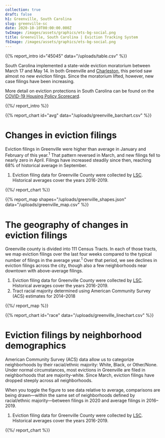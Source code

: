 ```yaml
---
collection: true
draft: false
h1: Greenville, South Carolina
slug: greenville-sc
date: 2020-10-10T00:00:00.000Z
twImage: /images/assets/graphics/ets-bg-social.png
title: Greenville, South Carolina | Eviction Tracking System
fbImage: /images/assets/graphics/ets-bg-social.png
---
```


{{% report_intro id="45045" data="/uploads/table.csv" %}}

South Carolina implemented a state-wide eviction moratorium between March 17 and May 14. In both Greenville and [Charleston](https://evictionlab.org/eviction-tracking/charleston-sc/), this period saw almost no new eviction filings. Since the moratorium lifted, however, new case filings have been increasing.

More detail on eviction protections in South Carolina can be found on the [COVID-19 Housing Policy Scorecard](https://evictionlab.org/covid-policy-scorecard/sc/).

{{%/ report_intro %}}

{{% report_chart id="avg" data="/uploads/greenville_barchart.csv" %}}

# Changes in eviction filings

Eviction filings in Greenville were higher than average in January and February of this year.<sup>1</sup> That pattern reversed in March, and new filings fell to nearly zero in April. Filings have increased steadily since then, reaching 68% of historical average in September.

1. Eviction filing data for Greenville County were collected by [LSC](https://www.lsc.gov/). Historical averages cover the years 2016-2019.

{{%/ report_chart %}}

{{% report_map shapes="/uploads/greenville_shapes.json" data="/uploads/greenville_map.csv" %}}

# The geography of changes in eviction filings

Greenville county is divided into 111 Census Tracts. In each of those tracts, we map eviction filings over the last four weeks compared to the typical number of filings in the average year.<sup>1</sup> Over that period, we see declines in eviction filings across the city, though also a few neighborhoods near downtown with above-average filings.

1. Eviction filing data for Greenville County were collected by [LSC](https://www.lsc.gov/). Historical averages cover the years 2016-2019.
2. Tract racial majority determined using American Community Survey (ACS) estimates for 2014–2018

{{%/ report_map %}}

{{% report_chart id="race" data="/uploads/greenville_linechart.csv" %}}

# Eviction filings by neighborhood demographics

American Community Survey (ACS) data allow us to categorize neighborhoods by their racial/ethnic majority: White, Black, or Other/None. Under normal circumstances, most evictions in Greenville are filed in neighborhoods that are majority-white. Since March, eviction filings have dropped steeply across all neighborhoods.

When you toggle the figure to see data relative to average, comparisons are being drawn—within the same set of neighborhoods defined by racial/ethnic majority—between filings in 2020 and average filings in 2016–2019.

1. Eviction filing data for Greenville County were collected by [LSC](https://www.lsc.gov/). Historical averages cover the years 2016-2019.

{{%/ report_chart %}}
